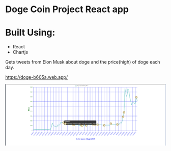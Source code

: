 # Doge Coin Project React app


# Built Using:
- React
- Chartjs

Gets tweets from Elon Musk about doge and the price(high) of doge each day.

https://doge-b605a.web.app/

![doge coin elon musk to the moon](https://github.com/killuhwhale/doge/blob/main/readme.png?raw=true)
